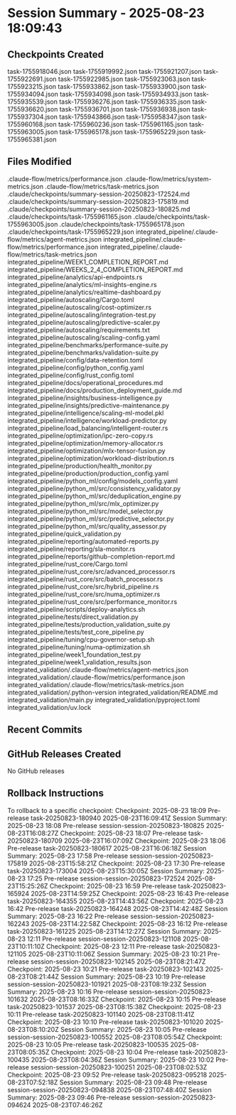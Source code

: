 # Session Summary - 2025-08-23 18:09:43

## Checkpoints Created
task-1755918046.json
task-1755919992.json
task-1755921207.json
task-1755922691.json
task-1755922985.json
task-1755923063.json
task-1755923215.json
task-1755933862.json
task-1755933900.json
task-1755934094.json
task-1755934098.json
task-1755934933.json
task-1755935539.json
task-1755936276.json
task-1755936335.json
task-1755936620.json
task-1755936701.json
task-1755936938.json
task-1755937304.json
task-1755943866.json
task-1755958347.json
task-1755960168.json
task-1755960236.json
task-1755961165.json
task-1755963005.json
task-1755965178.json
task-1755965229.json
task-1755965381.json

## Files Modified
.claude-flow/metrics/performance.json
.claude-flow/metrics/system-metrics.json
.claude-flow/metrics/task-metrics.json
.claude/checkpoints/summary-session-20250823-172524.md
.claude/checkpoints/summary-session-20250823-175819.md
.claude/checkpoints/summary-session-20250823-180825.md
.claude/checkpoints/task-1755961165.json
.claude/checkpoints/task-1755963005.json
.claude/checkpoints/task-1755965178.json
.claude/checkpoints/task-1755965229.json
integrated_pipeline/.claude-flow/metrics/agent-metrics.json
integrated_pipeline/.claude-flow/metrics/performance.json
integrated_pipeline/.claude-flow/metrics/task-metrics.json
integrated_pipeline/WEEK1_COMPLETION_REPORT.md
integrated_pipeline/WEEKS_2_4_COMPLETION_REPORT.md
integrated_pipeline/analytics/api-endpoints.rs
integrated_pipeline/analytics/ml-insights-engine.rs
integrated_pipeline/analytics/realtime-dashboard.py
integrated_pipeline/autoscaling/Cargo.toml
integrated_pipeline/autoscaling/cost-optimizer.rs
integrated_pipeline/autoscaling/integration-test.py
integrated_pipeline/autoscaling/predictive-scaler.py
integrated_pipeline/autoscaling/requirements.txt
integrated_pipeline/autoscaling/scaling-config.yaml
integrated_pipeline/benchmarks/performance-suite.py
integrated_pipeline/benchmarks/validation-suite.py
integrated_pipeline/config/data-retention.toml
integrated_pipeline/config/python_config.yaml
integrated_pipeline/config/rust_config.toml
integrated_pipeline/docs/operational_procedures.md
integrated_pipeline/docs/production_deployment_guide.md
integrated_pipeline/insights/business-intelligence.py
integrated_pipeline/insights/predictive-maintenance.py
integrated_pipeline/intelligence/scaling-ml-model.pkl
integrated_pipeline/intelligence/workload-predictor.py
integrated_pipeline/load_balancing/intelligent-router.rs
integrated_pipeline/optimization/ipc-zero-copy.rs
integrated_pipeline/optimization/memory-allocator.rs
integrated_pipeline/optimization/mlx-tensor-fusion.py
integrated_pipeline/optimization/workload-distribution.rs
integrated_pipeline/production/health_monitor.py
integrated_pipeline/production/production_config.yaml
integrated_pipeline/python_ml/config/models_config.yaml
integrated_pipeline/python_ml/src/consistency_validator.py
integrated_pipeline/python_ml/src/deduplication_engine.py
integrated_pipeline/python_ml/src/mlx_optimizer.py
integrated_pipeline/python_ml/src/model_selector.py
integrated_pipeline/python_ml/src/predictive_selector.py
integrated_pipeline/python_ml/src/quality_assessor.py
integrated_pipeline/quick_validation.py
integrated_pipeline/reporting/automated-reports.py
integrated_pipeline/reporting/sla-monitor.rs
integrated_pipeline/reports/github-completion-report.md
integrated_pipeline/rust_core/Cargo.toml
integrated_pipeline/rust_core/src/advanced_processor.rs
integrated_pipeline/rust_core/src/batch_processor.rs
integrated_pipeline/rust_core/src/hybrid_pipeline.rs
integrated_pipeline/rust_core/src/numa_optimizer.rs
integrated_pipeline/rust_core/src/performance_monitor.rs
integrated_pipeline/scripts/deploy-analytics.sh
integrated_pipeline/tests/direct_validation.py
integrated_pipeline/tests/production_validation_suite.py
integrated_pipeline/tests/test_core_pipeline.py
integrated_pipeline/tuning/cpu-governor-setup.sh
integrated_pipeline/tuning/numa-optimization.sh
integrated_pipeline/week1_foundation_test.py
integrated_pipeline/week1_validation_results.json
integrated_validation/.claude-flow/metrics/agent-metrics.json
integrated_validation/.claude-flow/metrics/performance.json
integrated_validation/.claude-flow/metrics/task-metrics.json
integrated_validation/.python-version
integrated_validation/README.md
integrated_validation/main.py
integrated_validation/pyproject.toml
integrated_validation/uv.lock

## Recent Commits


## GitHub Releases Created
No GitHub releases

## Rollback Instructions
To rollback to a specific checkpoint:
Checkpoint: 2025-08-23 18:09	Pre-release	task-20250823-180940	2025-08-23T16:09:41Z
Session Summary: 2025-08-23 18:08	Pre-release	session-session-20250823-180825	2025-08-23T16:08:27Z
Checkpoint: 2025-08-23 18:07	Pre-release	task-20250823-180709	2025-08-23T16:07:09Z
Checkpoint: 2025-08-23 18:06	Pre-release	task-20250823-180617	2025-08-23T16:06:18Z
Session Summary: 2025-08-23 17:58	Pre-release	session-session-20250823-175819	2025-08-23T15:58:21Z
Checkpoint: 2025-08-23 17:30	Pre-release	task-20250823-173004	2025-08-23T15:30:05Z
Session Summary: 2025-08-23 17:25	Pre-release	session-session-20250823-172524	2025-08-23T15:25:26Z
Checkpoint: 2025-08-23 16:59	Pre-release	task-20250823-165924	2025-08-23T14:59:25Z
Checkpoint: 2025-08-23 16:43	Pre-release	task-20250823-164355	2025-08-23T14:43:56Z
Checkpoint: 2025-08-23 16:42	Pre-release	task-20250823-164248	2025-08-23T14:42:48Z
Session Summary: 2025-08-23 16:22	Pre-release	session-session-20250823-162243	2025-08-23T14:22:58Z
Checkpoint: 2025-08-23 16:12	Pre-release	task-20250823-161225	2025-08-23T14:12:27Z
Session Summary: 2025-08-23 12:11	Pre-release	session-session-20250823-121108	2025-08-23T10:11:10Z
Checkpoint: 2025-08-23 12:11	Pre-release	task-20250823-121105	2025-08-23T10:11:06Z
Session Summary: 2025-08-23 10:21	Pre-release	session-session-20250823-102145	2025-08-23T08:21:47Z
Checkpoint: 2025-08-23 10:21	Pre-release	task-20250823-102143	2025-08-23T08:21:44Z
Session Summary: 2025-08-23 10:19	Pre-release	session-session-20250823-101921	2025-08-23T08:19:23Z
Session Summary: 2025-08-23 10:16	Pre-release	session-session-20250823-101632	2025-08-23T08:16:33Z
Checkpoint: 2025-08-23 10:15	Pre-release	task-20250823-101537	2025-08-23T08:15:38Z
Checkpoint: 2025-08-23 10:11	Pre-release	task-20250823-101140	2025-08-23T08:11:41Z
Checkpoint: 2025-08-23 10:10	Pre-release	task-20250823-101020	2025-08-23T08:10:20Z
Session Summary: 2025-08-23 10:05	Pre-release	session-session-20250823-100552	2025-08-23T08:05:54Z
Checkpoint: 2025-08-23 10:05	Pre-release	task-20250823-100535	2025-08-23T08:05:35Z
Checkpoint: 2025-08-23 10:04	Pre-release	task-20250823-100435	2025-08-23T08:04:36Z
Session Summary: 2025-08-23 10:02	Pre-release	session-session-20250823-100251	2025-08-23T08:02:53Z
Checkpoint: 2025-08-23 09:52	Pre-release	task-20250823-095218	2025-08-23T07:52:18Z
Session Summary: 2025-08-23 09:48	Pre-release	session-session-20250823-094838	2025-08-23T07:48:40Z
Session Summary: 2025-08-23 09:46	Pre-release	session-session-20250823-094624	2025-08-23T07:46:26Z
